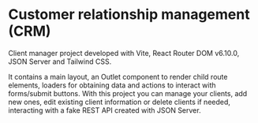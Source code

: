# Customer relationship management (CRM)

Client manager project developed with Vite, React Router DOM v6.10.0, JSON Server and Tailwind CSS.

It contains a main layout, an Outlet component to render child route elements, loaders for obtaining data and actions to interact with forms/submit buttons. With this project you can manage your clients, add new ones, edit existing client information or delete clients if needed, interacting with a fake REST API created with JSON Server.
